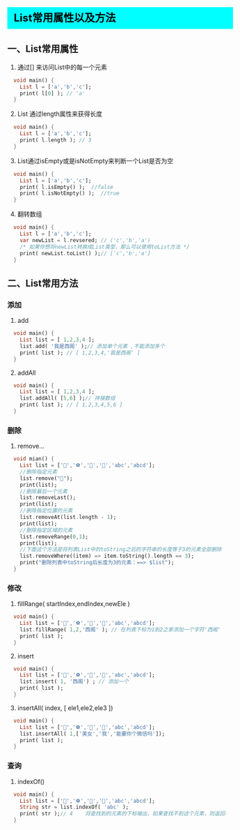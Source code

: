 <div
    style = "
        width: 100%;
        height: 50px;
        background: #00FFFF;
        color: black;
        line-height: 50px;
        padding-left: 15px;
        font-size: 24px;
        font-weight: bold;
    "
> 
  List常用属性以及方法
</div>

## 一、List常用属性
1. 通过[] 来访问List中的每一个元素
```dart
  void main() {
    List l = ['a','b','c'];
    print( l[0] ); // 'a'
  }
```
2. List 通过length属性来获得长度
```dart
  void main() {
    List l = ['a','b','c'];
    print( l.length ); // 3
  }
```
3. List通过isEmpty或是isNotEmpty来判断一个List是否为空
```dart
  void main() {
    List l = ['a','b','c'];
    print( l.isEmpty() );  //false
    print( l.isNotEmpty() );  //true
  }
```
4. 翻转数组
```dart
  void main() {
    List l = ['a','b','c'];
    var newList = l.revsered; // ('c','b','a')  
    /* 如果你想将newList转换成List类型，那么可以使用toList方法 */
    print( newList.toList() );// ['c','b','a']
  }
```

## 二、List常用方法
### 添加
1. add
  ```dart
    void main() {
      List list = [ 1,2,3,4 ];
      list.add( '我是西阁' );// 添加单个元素 ,不能添加多个
      print( list ); // [ 1,2,3,4,'我是西阁' ]
    }
  ```
2. addAll
  ```dart
    void main() {
      List list = [ 1,2,3,4 ];
      list.addAll( [5,6] );// 拼接数组
      print( list ); // [ 1,2,3,4,5,6 ]
    }
  ```

### 删除
1. remove...
  ```dart
    void mian() {
      List list = ['🐻','⚽','🎂','🏈','abc','abcd'];
      //删除指定元素
      list.remove("🏈");
      print(list);
      //删除最后一个元素
      list.removeLast();
      print(list);
      //删除指定位置的元素
      list.removeAt(list.length - 1);
      print(list);
      //删除指定区域的元素
      list.removeRange(0,1);
      print(list);
      //下面这个方法是将列表List中的toString之后的字符串的长度等于3的元素全部删除
      list.removeWhere((item) => item.toString().length == 3);
      print("删除列表中toString后长度为3的元素：==> $list");
    }
  ```

### 修改
1. fillRange( startIndex,endIndex,newEle )
```dart
  void main() {
    List list = ['🐻','⚽','🎂','🏈','abc','abcd'];
    list.fillRange( 1,2,'西阁' ); // 在列表下标为1到2之家添加一个字符'西阁'
    print( list );
  }
```
2. insert
```dart
  void main() {
    List list = ['🐻','⚽','🎂','🏈','abc','abcd'];
    list.insert( 1, '西阁') ; // 添加一个
    print( list );
  }
```
3. insertAll( index, [ ele1,ele2,ele3 ])
```dart
  void main() {
    List list = ['🐻','⚽','🎂','🏈','abc','abcd'];
    list.insertAll( 1,['美女','我','能要你个微信吗']);
    print( list );
  }
```

### 查询
1. indexOf()
```dart
  void main() {
    List list = ['🐻','⚽','🎂','🏈','abc','abcd'];
    String str = list.indexOf( 'abc' );
    print( str );// 4    将查找到的元素的下标输出，如果查找不到这个元素，则返回-1
  }
```

